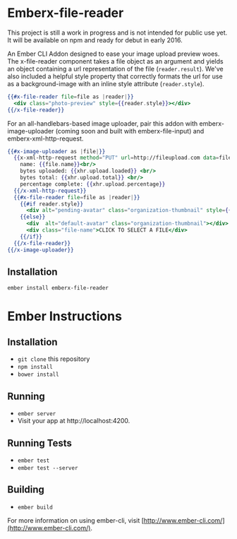 # Emberx-file-reader
This project is still a work in progress and is not intended for public use yet. It will be available on npm and ready for debut in early 2016.

An Ember CLI Addon designed to ease your image upload preview woes. 
The x-file-reader component takes a file object as an argument and yields an object containing a url representation of the file (`reader.result`). We've also included a helpful style property that correctly formats the url for use as a background-image with an inline style attribute (`reader.style`).

``` handlebars
{{#x-file-reader file=file as |reader|}}
  <div class="photo-preview" style={{reader.style}}></div>
{{/x-file-reader}}
```

For an all-handlebars-based image uploader, pair this addon with emberx-image-uploader (coming soon and built with emberx-file-input) and emberx-xml-http-request.

``` handlebars
{{#x-image-uploader as |file|}}
  {{x-xml-http-request method="PUT" url=http://fileupload.com data=file as |xhr|}}
    name: {{file.name}}<br/>
    bytes uploaded: {{xhr.upload.loaded}} <br/>
    bytes total: {{xhr.upload.total}} <br/>
    percentage complete: {{xhr.upload.percentage}}
  {{/x-xml-http-request}}
  {{#x-file-reader file=file as |reader|}}
    {{#if reader.style}}
      <div alt="pending-avatar" class="organization-thumbnail" style={{reader.style}}></div>
    {{else}}
      <div  alt="default-avatar" class="organization-thumbnail"></div>
      <div class="file-name">CLICK TO SELECT A FILE</div>
    {{/if}}
  {{/x-file-reader}}
{{/x-image-uploader}}
```



## Installation
`ember install emberx-file-reader`


# Ember Instructions

## Installation

* `git clone` this repository
* `npm install`
* `bower install`

## Running

* `ember server`
* Visit your app at http://localhost:4200.

## Running Tests

* `ember test`
* `ember test --server`

## Building

* `ember build`

For more information on using ember-cli, visit [http://www.ember-cli.com/](http://www.ember-cli.com/).
